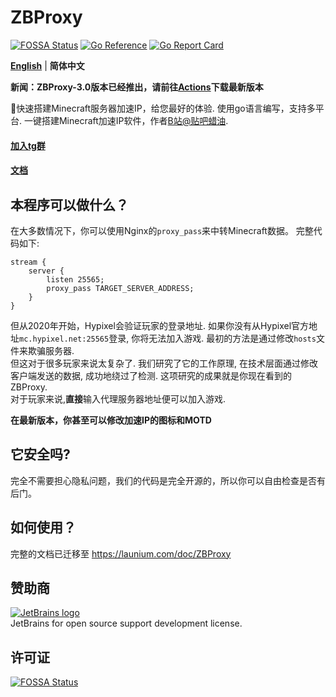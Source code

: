# ZBProxy
[![FOSSA Status](https://app.fossa.com/api/projects/git%2Bgithub.com%2Flayou233%2FZBProxy.svg?type=small)](https://app.fossa.com/projects/git%2Bgithub.com%2Flayou233%2FZBProxy?ref=badge_small)
[![Go Reference](https://pkg.go.dev/badge/github.com/layou233/ZBProxy.svg)](https://pkg.go.dev/github.com/layou233/ZBProxy)
[![Go Report Card](https://goreportcard.com/badge/github.com/layou233/ZBProxy)](https://goreportcard.com/report/github.com/layou233/ZBProxy)

[**English**](README.md) | **简体中文**

**新闻：ZBProxy-3.0版本已经推出，请前往[**Actions**](https://github.com/layou233/ZBProxy/actions)下载最新版本**

🚀快速搭建Minecraft服务器加速IP，给您最好的体验.
使用go语言编写，支持多平台.
一键搭建Minecraft加速IP软件，作者[B站@贴吧蜡油](https://space.bilibili.com/404017926 "点我前往空间").

#### **[加入tg群](https://t.me/launium)** 
#### **[文档](https://launium.com/doc/ZBProxy)**

## 本程序可以做什么？
在大多数情况下，你可以使用Nginx的```proxy_pass```来中转Minecraft数据。 
完整代码如下:
```
stream {
    server {
        listen 25565;
        proxy_pass TARGET_SERVER_ADDRESS;
    }
}
```
但从2020年开始，Hypixel会验证玩家的登录地址.
如果你没有从Hypixel官方地址```mc.hypixel.net:25565```登录, 你将无法加入游戏.
最初的方法是通过修改```hosts```文件来欺骗服务器.  
但这对于很多玩家来说太复杂了. 
我们研究了它的工作原理, 在技术层面通过修改客户端发送的数据, 成功地绕过了检测.
这项研究的成果就是你现在看到的 ZBProxy.  
对于玩家来说,**直接**输入代理服务器地址便可以加入游戏.

**在最新版本，你甚至可以修改加速IP的图标和MOTD**

## 它安全吗?
完全不需要担心隐私问题，我们的代码是完全开源的，所以你可以自由检查是否有后门。

## 如何使用？
完整的文档已迁移至
https://launium.com/doc/ZBProxy

## 赞助商
[![JetBrains logo](https://resources.jetbrains.com/storage/products/company/brand/logos/jb_beam.svg)](https://www.jetbrains.com/?from=ZBProxy)  
JetBrains for open source support development license.

## 许可证
[![FOSSA Status](https://app.fossa.com/api/projects/git%2Bgithub.com%2Flayou233%2FZBProxy.svg?type=large)](https://app.fossa.com/projects/git%2Bgithub.com%2Flayou233%2FZBProxy?ref=badge_large)